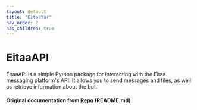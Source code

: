 ```yaml
---
layout: default
title: "EitaaYar"
nav_order: 2
has_children: true
---
```

# EitaaAPI

EitaaAPI is a simple Python package for interacting with the Eitaa messaging platform's API. It allows you to send messages and files, as well as retrieve information about the bot.

#### Original documentation from [Repo](https://github.com/ProgrammEverything/EitaaAPI/blob/main/README.md) <a>(README.md)</a>